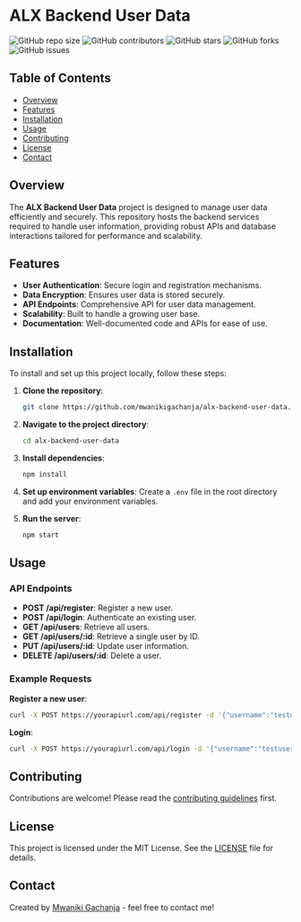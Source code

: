 

# ALX Backend User Data

![GitHub repo size](https://img.shields.io/github/repo-size/mwanikigachanja/alx-backend-user-data)
![GitHub contributors](https://img.shields.io/github/contributors/mwanikigachanja/alx-backend-user-data)
![GitHub stars](https://img.shields.io/github/stars/mwanikigachanja/alx-backend-user-data?style=social)
![GitHub forks](https://img.shields.io/github/forks/mwanikigachanja/alx-backend-user-data?style=social)
![GitHub issues](https://img.shields.io/github/issues/mwanikigachanja/alx-backend-user-data)

## Table of Contents

- [Overview](#overview)
- [Features](#features)
- [Installation](#installation)
- [Usage](#usage)
- [Contributing](#contributing)
- [License](#license)
- [Contact](#contact)

## Overview

The **ALX Backend User Data** project is designed to manage user data efficiently and securely. This repository hosts the backend services required to handle user information, providing robust APIs and database interactions tailored for performance and scalability.

## Features

- **User Authentication**: Secure login and registration mechanisms.
- **Data Encryption**: Ensures user data is stored securely.
- **API Endpoints**: Comprehensive API for user data management.
- **Scalability**: Built to handle a growing user base.
- **Documentation**: Well-documented code and APIs for ease of use.

## Installation

To install and set up this project locally, follow these steps:

1. **Clone the repository**:
    ```sh
    git clone https://github.com/mwanikigachanja/alx-backend-user-data.git
    ```

2. **Navigate to the project directory**:
    ```sh
    cd alx-backend-user-data
    ```

3. **Install dependencies**:
    ```sh
    npm install
    ```

4. **Set up environment variables**:
    Create a `.env` file in the root directory and add your environment variables.

5. **Run the server**:
    ```sh
    npm start
    ```

## Usage

### API Endpoints

- **POST /api/register**: Register a new user.
- **POST /api/login**: Authenticate an existing user.
- **GET /api/users**: Retrieve all users.
- **GET /api/users/:id**: Retrieve a single user by ID.
- **PUT /api/users/:id**: Update user information.
- **DELETE /api/users/:id**: Delete a user.

### Example Requests

**Register a new user**:
```sh
curl -X POST https://yourapiurl.com/api/register -d '{"username":"testuser", "password":"testpassword"}' -H "Content-Type: application/json"
```

**Login**:
```sh
curl -X POST https://yourapiurl.com/api/login -d '{"username":"testuser", "password":"testpassword"}' -H "Content-Type: application/json"
```

## Contributing

Contributions are welcome! Please read the [contributing guidelines](CONTRIBUTING.md) first.

## License

This project is licensed under the MIT License. See the [LICENSE](LICENSE) file for details.

## Contact

Created by [Mwaniki Gachanja](https://github.com/mwanikigachanja) - feel free to contact me!
